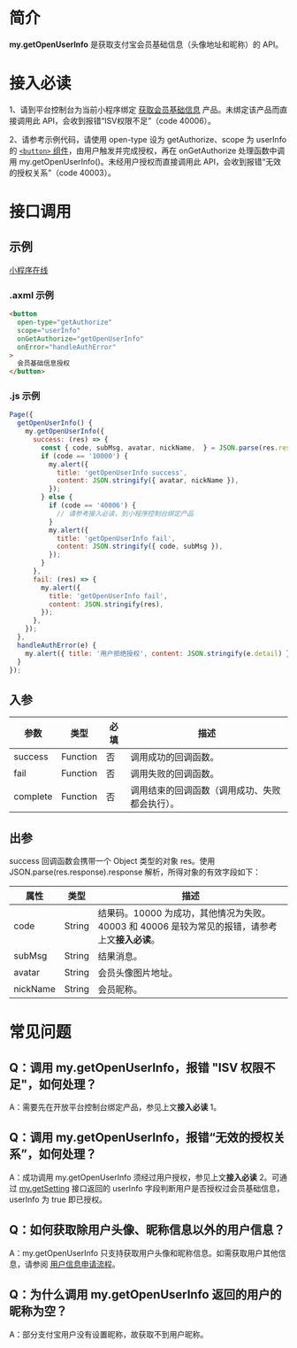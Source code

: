 # 简介

**my.getOpenUserInfo** 是获取支付宝会员基础信息（头像地址和昵称）的 API。

# 接入必读

1、请到平台控制台为当前小程序绑定 [获取会员基础信息](https://open.alipay.com/develop/uni/mini/choose-product?bundleId=com.alipay.alipaywallet&productCode=I1080300001000054282) 产品。未绑定该产品而直接调用此 API，会收到报错“ISV权限不足”（code 40006）。

2、请参考示例代码，请使用 open-type 设为 getAuthorize、scope 为 userInfo 的 [`<button>` 组件](https://opendocs.alipay.com/mini/component/button)，由用户触发并完成授权，再在 onGetAuthorize 处理函数中调用 my.getOpenUserInfo()。未经用户授权而直接调用此 API，会收到报错“无效的授权关系”（code 40003）。

# 接口调用

## 示例

[小程序在线](https://opendocs.alipay.com/openbox/mini/opendocs/get-user-info?view=preview&defaultPage=pages/base-info/base-info&defaultOpenedFiles=pages/base-info/base-info&theme=light&priority=js)

### .axml 示例

```html
<button
  open-type="getAuthorize"
  scope="userInfo"
  onGetAuthorize="getOpenUserInfo"
  onError="handleAuthError"
>
  会员基础信息授权
</button>
```

### .js 示例
```javascript
Page({
  getOpenUserInfo() {
    my.getOpenUserInfo({
      success: (res) => {
        const { code, subMsg, avatar, nickName,  } = JSON.parse(res.response).response;
        if (code == '10000') {
          my.alert({
            title: 'getOpenUserInfo success',
            content: JSON.stringify({ avatar, nickName }),
          });  
        } else {
          if (code == '40006') {
            // 请参考接入必读，到小程序控制台绑定产品
          }
          my.alert({
            title: 'getOpenUserInfo fail',
            content: JSON.stringify({ code, subMsg }),
          });
        }
      },
      fail: (res) => {
        my.alert({
          title: 'getOpenUserInfo fail',
          content: JSON.stringify(res),
        }); 
      },
    });
  },
  handleAuthError(e) {
    my.alert({ title: '用户拒绝授权', content: JSON.stringify(e.detail) });
  }
});
```

## 入参

| **参数** | **类型** | **必填** | **描述** |
| --- | --- | --- | --- |
| success | Function | 否 | 调用成功的回调函数。 |
| fail | Function | 否 | 调用失败的回调函数。 |
| complete | Function | 否 | 调用结束的回调函数（调用成功、失败都会执行）。 |

## 出参

success 回调函数会携带一个 Object 类型的对象 res。使用 JSON.parse(res.response).response 解析，所得对象的有效字段如下：

| **属性**    | **类型** | **描述**               |
| ----------- | -------- | ---------------------- |
| code        | String   | 结果码。10000 为成功，其他情况为失败。40003 和 40006 是较为常见的报错，请参考上文**接入必读**。|
| subMsg      | String   | 结果消息。 |
| avatar      | String   | 会员头像图片地址。 |
| nickName    | String   | 会员昵称。 |


# 常见问题

## Q：调用 my.getOpenUserInfo，报错 "ISV 权限不足"，如何处理？

A：需要先在开放平台控制台绑定产品，参见上文**接入必读** 1。

## Q：调用 my.getOpenUserInfo，报错“无效的授权关系”，如何处理？

A：成功调用 my.getOpenUserInfo 须经过用户授权，参见上文**接入必读** 2。可通过 [my.getSetting](https://opendocs.alipay.com/mini/api/xmk3ml) 接口返回的 userInfo 字段判断用户是否授权过会员基础信息，userInfo 为 true 即已授权。

## Q：如何获取除用户头像、昵称信息以外的用户信息？

A：my.getOpenUserInfo 只支持获取用户头像和昵称信息。如需获取用户其他信息，请参阅 [用户信息申请流程](https://opendocs.alipay.com/common/02kkuu)。

## Q：为什么调用 my.getOpenUserInfo 返回的用户的昵称为空？

A：部分支付宝用户没有设置昵称，故获取不到用户昵称。
